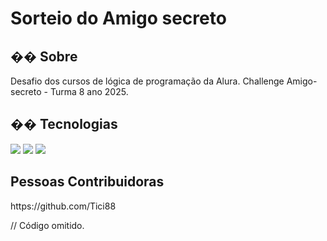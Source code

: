 <h1>Sorteio do Amigo secreto</h1>

<h2>�� Sobre</h2>
<p>Desafio dos cursos de lógica de programação da Alura. 
  Challenge Amigo-secreto - Turma 8 ano 2025.</p>

## �� Tecnologias
<div>
  <img src="https://img.shields.io/badge/HTML-239120?style=for-the-badge&logo=html5&logoColor=white">
  <img src="https://img.shields.io/badge/CSS-239120?&style=for-the-badge&logo=css3&logoColor=white">
  <img src="https://img.shields.io/badge/JavaScript-F7DF1E?style=for-the-badge&logo=javascript&logoColor=black">
</div>

## Pessoas Contribuidoras
<div>https://github.com/Tici88</div>


// Código omitido. 
